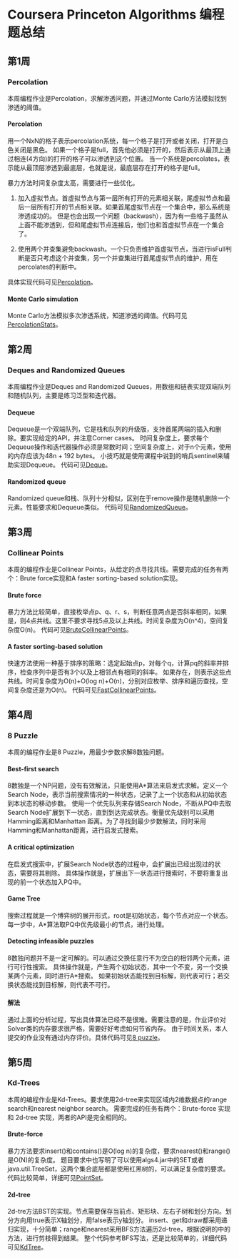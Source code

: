 # Coursera Princeton Algorithms 编程题总结

## 第1周 

### Percolation
本周编程作业是Percolation，求解渗透问题，并通过Monte Carlo方法模拟找到渗透的阈值。

#### Percolation
用一个NxN的格子表示percolation系统，每一个格子是打开或者关闭，打开是白色关闭是黑色。
如果一个格子是full，首先他必须是打开的，然后表示从最顶上通过相连(4方向)的打开的格子可以渗透到这个位置。
当一个系统是percolates，表示能从最顶层渗透到最底层，也就是说，最底层存在打开的格子是full。

暴力方法时间复杂度太高，需要进行一些优化。

1. 加入虚拟节点。首虚拟节点与第一层所有打开的元素相关联，尾虚拟节点和最后一层所有打开的节点相关联。如果首尾虚拟节点在一个集合中，那么系统是渗透成功的。
但是也会出现一个问题（backwash），因为有一些格子虽然从上面不能渗透到，但和尾虚拟节点连接后，他们也和首虚拟节点在一个集合了。

2. 使用两个并查集避免backwash。一个只负责维护首虚拟节点，当进行isFull判断是否只考虑这个并查集，另一个并查集进行首尾虚拟节点的维护，用在percolates的判断中。

具体实现代码可见[Percolation](/coursera-algorithms-princeton/src/main/java/one/Percolation.java)。

#### Monte Carlo simulation
Monte Carlo方法模拟多次渗透系统，知道渗透的阈值。代码可见[PercolationStats](/coursera-algorithms-princeton/src/main/java/one/PercolationStats.java)。

## 第2周 

### Deques and Randomized Queues
本周编程作业是Deques and Randomized Queues，用数组和链表实现双端队列和随机队列，主要是练习泛型和迭代器。

#### Dequeue
Dequeue是一个双端队列，它是栈和队列的升级版，支持首尾两端的插入和删除。要实现给定的API，并注意Corner cases。
时间复杂度上，要求每个Dequeue操作和迭代器操作必须是常数时间；空间复杂度上，对于n个元素，使用的内存应该为48n + 192 bytes。
小技巧就是使用课程中说到的哨兵sentinel来辅助实现Dequeue。
代码可见[Deque](/src/main/java/two/Deque.java)。

#### Randomized queue
Randomized queue和栈、队列十分相似，区别在于remove操作是随机删除一个元素。性能要求和Dequeue类似。
代码可见[RandomizedQueue](/src/main/java/two/RandomizedQueue.java)。


## 第3周

### Collinear Points
本周的编程作业是Collinear Points，从给定的点寻找共线。需要完成的任务有两个：Brute force实现和A faster sorting-based solution实现。

#### Brute force
暴力方法比较简单，直接枚举点p、q、r、s，判断任意两点是否斜率相同，如果是，则4点共线。这里不要求寻找5点及以上共线。时间复杂度为O(n^4)，空间复杂度O(n)。
代码可见[BruteCollinearPoints](/src/main/java/three/BruteCollinearPoints.java)。

#### A faster sorting-based solution
快速方法使用一种基于排序的策略：选定起始点p，对每个q，计算pq的斜率并排序，检查序列中是否有3个以及上相邻点有相同的斜率。
如果存在，则表示这些点共线。时间复杂度为O(n)+O(log n)+O(n)，分别对应枚举、排序和遍历查找，空间复杂度还是为O(n)。
代码可见[FastCollinearPoints](/src/main/java/three/FastCollinearPoints.java)。


## 第4周

### 8 Puzzle
本周的编程作业是8 Puzzle，用最少步数求解8数独问题。

#### Best-first search
8数独是一个NP问题，没有有效解法，只能使用A*算法来启发式求解。定义一个Search Node，表示当前搜索情况的一种状态，记录了上一个状态和从初始状态到本状态的移动步数。
使用一个优先队列来存储Search Node，不断从PQ中去取Search Node扩展到下一状态，直到到达完成状态。衡量优先级别可以采用Hamming距离和Manhattan
距离。为了寻找到最少步数解法，同时采用Hamming和Manhattan距离，进行启发式搜索。

#### A critical optimization
在启发式搜索中，扩展Search Node状态的过程中，会扩展出已经出现过的状态，需要将其剔除。
具体操作就是，扩展出下一状态进行搜索时，不要将重复出现的前一个状态加入PQ中。

#### Game Tree
搜索过程就是一个博弈树的展开形式，root是初始状态，每个节点对应一个状态。每一步中，A*算法取PQ中优先级最小的节点，进行处理。

#### Detecting infeasible puzzles
8数独问题并不是一定可解的。可以通过交换任意行不为空白的相邻两个元素，进行可行性搜索。
具体操作就是，产生两个初始状态，其中一个不变，另一个交换某两个元素，同时进行A*搜索。
如果初始状态能找到目标解，则代表可行；若交换状态能找到目标解，则代表不可行。

#### 解法
通过上面的分析过程，写出具体算法已经不是很难。需要注意的是，作业评价对Solver类的内存要求很严格，需要好好考虑如何节省内存。
由于时间关系，本人提交的作业没有通过内存评价。具体代码可见[8 puzzle](/src/main/java/four)。

## 第5周

### Kd-Trees
本周的编程作业是Kd-Trees。要求使用2d-tree来实现区域内2维数据点的range search和nearest neighbor search。
需要完成的任务有两个：Brute-force 实现和 2d-tree 实现，两者的API是完全相同的。

#### Brute-force
暴力方法要求insert()和contains()是O(log n)的复杂度，要求nearest()和range()是O(N)的复杂度。
题目要求中也写明了可以使用algs4.jar中的SET或者java.util.TreeSet，这两个集合底层都是使用红黑树的，可以满足复杂度的要求。
代码比较简单，详细可见[PointSet](/src/main/java/five/PointSET.java)。

#### 2d-tree
2d-tre方法BST的实现。节点需要保存当前点、矩形块、左右子树和划分方向。划分方向用true表示X轴划分，用false表示y轴划分。
insert、get和draw都采用递归实现，十分简单；range和nearest采用BFS方法遍历2d-tree，根据说明的中的方法，进行剪枝得到结果。
整个代码参考BFS写法，还是比较简单的，详细代码可见[KdTree](/src/main/java/five/KdTree.java)。

